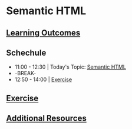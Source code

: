 # Semantic HTML

## [Learning Outcomes](./learning-outcomes.md)

## Schechule

- 11:00 - 12:30 | Today's Topic: [Semantic HTML](./topic.md)
- -BREAK-
- 12:50 - 14:00 | [Exercise](./exercise.md)

## [Exercise](./exercise.md)

## [Additional Resources](./resources.md)
